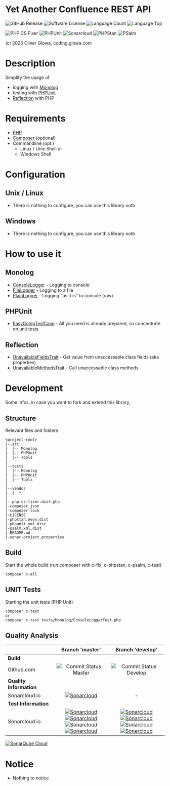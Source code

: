 # Yet Another Confluence REST API

![GitHub Release](https://img.shields.io/github/v/release/The-oGlow/ezlogging?logo=github&style=plastic&include_prereleases&sort=semver&display_name=tag "GitHub Release")
![Software License](https://img.shields.io/github/license/The-oGlow/ezlogging?logo=github&style=plastic "Software License")
![Language Count](https://img.shields.io/github/languages/count/The-oGlow/ezlogging?logo=github&style=plastic "Language Count")
![Language Top](https://img.shields.io/github/languages/top/The-oGlow/ezlogging?logo=github&style=plastic "Language Top")

![PHP CS Fixer](https://img.shields.io/badge/PHP%20CS%20Fixer-PSR%2012-orange?logo=phpunit&style=plastic "PHP CS Fixer")
![PHPUnit](https://img.shields.io/badge/PHPUnit-Tests-orange?logo=phpunit&style=plastic "PHPUnit")
![Sonarcloud](https://img.shields.io/badge/Sonarcloud-oGlow_way-orange?logo=phpunit&style=plastic "Sonarcloud")
![PHPStan](https://img.shields.io/badge/PHPStan-Level%208-orange?logo=phpunit&style=plastic "PHPStan")
![PSalm](https://img.shields.io/badge/PSalm-Level%204-orange?logo=phpunit&style=plastic "Psalm")

(c) 2025 Oliver Glowa, coding.glowa.com

# Description

Simplify the usage of
- logging with [Monolog](https://seldaek.github.io/monolog/)
- testing with [PHPUnit](https://phpunit.de/)
- [Reflection](https://www.php.net/manual/en/book.reflection.php) with PHP

# Requirements

- [PHP](https://www.php.net)
- [Composer](https://getcomposer.org/) (optional)
- Commandline (opt.)
    - Linux / Unix Shell or
    - Windows Shell

# Configuration

## Unix / Linux

- There is nothing to configure, you can use this library ootb

## Windows

- There is nothing to configure, you can use this library ootb

# How to use it

## Monolog

- [ConsoleLogger](src/Monolog/ConsoleLogger.php) - Logging to console
- [FileLogger](src/Monolog/FileLogger.php) - Logging to a file
- [PlainLogger](src/Monolog/PlainLogger.php) - Logging "as it is" to console (raw)

## PHPUnit

- [EasyGoingTestCase](src/PHPUnit/Framework/EasyGoingTestCase.php) - All you need is already prepared, so concentrate on unit tests

## Reflection

- [UnavailableFieldsTrait](src/Tools/Reflection/UnavailableFieldsTrait.php) - Get value from unaccessable class fields (aka properties)
- [UnavailableMethodsTrait](src/Tools/Reflection/UnavailableMethodsTrait.php) - Call unaccessable class methods

# Development

Some infos, in case you want to fork and extend this library,

## Structure

Relevant files and folders

    <project-root>
    |--src
    |  |-- Monolog
    |  |-- PHPUnit
    |  |-- Tools
    |
    |--tests
    |  |-- Monolog
    |  |-- PHPUnit
    |  |-- Tools
    |
    |--vendor
    |  |- *
    |
    |-.php-cs-fixer.dist.php
    |-composer.json
    |-composer.lock
    |-LICENSE
    |-phpstan.neon.dist
    |-phpunit.xml.dist
    |-psalm.xml.dist
    |-README.md
    |-sonar-project.properties

## Build

Start the whole build (run composer with c-fix, c-phpstan, c-psalm, c-test)

    composer c-all

## UNIT Tests

Starting the unit tests (PHP Unit)

    composer c-test
    or
    composer c-test tests/Monolog/ConsoleLoggerTest.php

## Quality Analysis

|                         |                                                                                                                                                                                                                                                                                                                                                                                                                                       Branch 'master'                                                                                                                                                                                                                                                                                                                                                                                                                                       |                                                                                                                                                                                                                                                                                                                                                                                                                                        Branch 'develop'
|:------------------------|:-------------------------------------------------------------------------------------------------------------------------------------------------------------------------------------------------------------------------------------------------------------------------------------------------------------------------------------------------------------------------------------------------------------------------------------------------------------------------------------------------------------------------------------------------------------------------------------------------------------------------------------------------------------------------------------------------------------------------------------------------------------------------------------------------------------------------------------------------------------------------------------------:|:-----------------------------------------------------------------------------------------------------------------------------------------------------------------------------------------------------------------------------------------------------------------------------------------------------------------------------------------------------------------------------------------------------------------------------------------------------------------------------------------------------------------------------------------------------------------------------------------------------------------------------------------------------------------------------------------------------------------------------------------------------------------------------------------------------------------------------------------------------------------------------------------------:
| **Build**|||
| Github.com              | ![Commit Status Master](https://img.shields.io/github/check-runs/The-oGlow/ezlogging/master?logo=github&label=checks%20master&style=plastic "Commit Status Master") | ![Commit Status Develop](https://img.shields.io/github/check-runs/The-oGlow/ezlogging/develop?logo=github&label=checks%20develop&style=plastic "Commit Status Develop")                                                                                                                                                                                                                                                                                                                                                                                                                                                                                                                                                                                                                                                                                                                                                                                                                                                                                          |                                                                                                                                                                                                                                                                                                                                                                                                                                                
| **Quality Information**|||
| Sonarcloud.io           | [![Sonarcloud](https://sonarcloud.io/api/project_badges/quality_gate?project=The-oGlow_ezlogging)](https://sonarcloud.io/dashboard?id=The-oGlow_ezlogging) | - | 
| **Test Information**|||
| Sonarcloud.io           | [![Sonarcloud](https://img.shields.io/sonar/tests/The-oGlow_ezlogging/master?server=https%3A%2F%2Fsonarcloud.io&compact_message&style=plastic&logo=sonar)](https://sonarcloud.io/dashboard?id=The-oGlow_ezlogging)<br/>[![Sonarcloud](https://img.shields.io/sonar/test_success_density/The-oGlow_ezlogging/master?server=https%3A%2F%2Fsonarcloud.io&compact_message&style=plastic&logo=sonar)](https://sonarcloud.io/dashboard?id=The-oGlow_ezlogging)<br/>[![Sonarcloud](https://img.shields.io/sonar/coverage/The-oGlow_ezlogging/master?server=https%3A%2F%2Fsonarcloud.io&compact_message&style=plastic&logo=sonar)](https://sonarcloud.io/dashboard?id=The-oGlow_ezlogging)<br/>[![Sonarcloud](https://img.shields.io/sonar/violations/The-oGlow_ezlogging/master?server=https%3A%2F%2Fsonarcloud.io&compact_message&style=plastic&logo=sonar)](https://sonarcloud.io/dashboard?id=The-oGlow_ezlogging)<br/> | [![Sonarcloud](https://img.shields.io/sonar/tests/The-oGlow_ezlogging/develop?server=https%3A%2F%2Fsonarcloud.io&compact_message&style=plastic&logo=sonar)](https://sonarcloud.io/dashboard?id=The-oGlow_ezlogging)<br/>[![Sonarcloud](https://img.shields.io/sonar/test_success_density/The-oGlow_ezlogging/develop?server=https%3A%2F%2Fsonarcloud.io&compact_message&style=plastic&logo=sonar)](https://sonarcloud.io/dashboard?id=The-oGlow_ezlogging)<br/>[![Sonarcloud](https://img.shields.io/sonar/coverage/The-oGlow_ezlogging/develop?server=https%3A%2F%2Fsonarcloud.io&compact_message&style=plastic&logo=sonar)](https://sonarcloud.io/dashboard?id=The-oGlow_ezlogging)<br/>[![Sonarcloud](https://img.shields.io/sonar/violations/The-oGlow_ezlogging/develop?server=https%3A%2F%2Fsonarcloud.io&compact_message&style=plastic&logo=sonar)](https://sonarcloud.io/dashboard?id=The-oGlow_ezlogging)<br/>

[![SonarQube Cloud](https://sonarcloud.io/images/project_badges/sonarcloud-light.svg)](https://sonarcloud.io/summary/new_code?id=The-oGlow_ezlogging)

# Notice

- Nothing to notice
